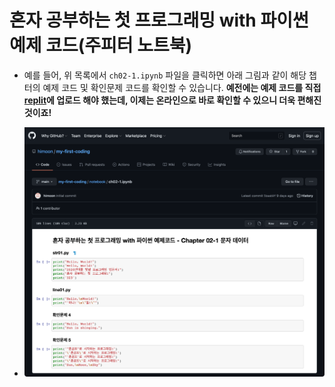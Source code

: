 # 혼자 공부하는 첫 프로그래밍 with 파이썬 예제 코드(주피터 노트북)

- 예를 들어, 위 목록에서 `ch02-1.ipynb` 파일을 클릭하면 아래 그림과 같이 해당 챕터의 예제 코드 및 확인문제 코드를 확인할 수 있습니다. **예전에는 예제 코드를 직접 [replit](https://replit.com)에 업로드 해야 했는데, 이제는 온라인으로 바로 확인할 수 있으니 더욱 편해진 것이죠!**

* <img src="https://raw.githubusercontent.com/himoon/my-first-coding/main/images/notebook_example.png" width="800" alt="챕터 2-1 예제 코드 및 확인문제 코드">
